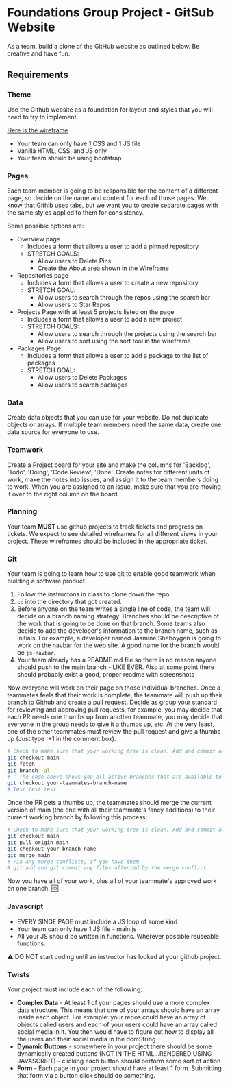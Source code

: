 # Foundations Group Project - GitSub Website

As a team, build a clone of the GitHub website as outlined below. Be creative and have fun.

## Requirements

### Theme

Use the Github website as a foundation for layout and styles that you will need to try to implement. 

[Here is the wireframe](https://www.figma.com/file/8vIX1yEXd2UxdWARbWqAje/GitSub?node-id=5%3A20)

* Your team can only have 1 CSS and 1 JS file
* Vanilla HTML, CSS, and JS only
* Your team should be using bootstrap

### Pages
Each team member is going to be responsible for the content of a different page, so decide on the name and content for each of those pages. We know that Githib uses tabs, but we want you to create separate pages with the same styles applied to them for consistency.

Some possible options are:

- Overview page
  - Includes a form that allows a user to add a pinned repository
  - STRETCH GOALS: 
    - Allow users to Delete Pins
    - Create the About area shown in the Wireframe
- Repositories page
  - Includes a form that allows a user to create a new repository
  - STRETCH GOAL: 
    - Allow users to search through the repos using the search bar
    - Allow users to Star Repos
- Projects Page with at least 5 projects listed on the page
  - Includes a form that allows a user to add a new project
  - STRETCH GOALS:
    - Allow users to search through the projects using the search bar
    - Allow users to sort using the sort tool in the wireframe
- Packages Page
  - Includes a form that allows a user to add a package to the list of packages
  - STRETCH GOAL: 
    - Allow users to Delete Packages
    - Allow users to search packages

### Data

Create data objects that you can use for your website. Do not duplicate objects or arrays. If multiple team members need the same data, create one data source for everyone to use.

### Teamwork

Create a Project board for your site and make the columns for 'Backlog', 'Todo', 'Doing', 'Code Review', 'Done'. Create notes for different units of work, make the notes into issues, and assign it to the team members doing to work. When you are assigned to an issue, make sure that you are moving it over to the right column on the board.

### Planning
Your team **MUST** use github projects to track tickets and progress on tickets.  We expect to see detailed wireframes for all different views in your project. These wireframes should be included in the appropriate ticket.

### Git
Your team is going to learn how to use git to enable good teamwork when building a software product.

1. Follow the instructons in class to clone down the repo
1. `cd` into the directory that got created.
1. Before anyone on the team writes a single line of code, the team will decide on a branch naming strategy. Branches should be descriptive of the work that is going to be done on that branch. Some teams also decide to add the developer's information to the branch name, such as initials. For example, a developer named Jasmine Sheboygen is going to work on the navbar for the web site. A good name for the branch would be `js-navbar`.
1. Your team already has a README.md file so there is no reason anyone should push to the main branch - LIKE EVER.  Also at some point there should probably exist a good, proper readme with screenshots

Now everyone will work on their page on those individual branches. Once a teammates feels that their work is complete, the teammate will push up their branch to Github and create a pull request. Decide as group your standard for reviewing and approving pull requests, for example, you may decide that each PR needs one thumbs up from another teammate, you may decide that everyone in the group needs to give it a thumbs up, etc. At the very least, one of the other teammates must review the pull request and give a thumbs up (Just type :+1 in the comment box).
```bash
# Check to make sure that your working tree is clean. Add and commit all that you need to.
git checkout main
git fetch
git branch -al
# ^ The code above shows you all active branches that are available to you on GitHub.
git checkout your-teammates-branch-name
# Test test test
```

Once the PR gets a thumbs up, the teammates should merge the current version of main (the one with all their teammate's fancy additions) to their current working branch by following this process:

```bash
# Check to make sure that your working tree is clean. Add and commit all that you need to.
git checkout main
git pull origin main
git checkout your-branch-name
git merge main
# Fix any merge conflicts, if you have them
# git add and git commit any files affected by the merge conflict.
```

Now you have all of your work, plus all of your teammate's approved work on one branch. :cool:

### Javascript
* EVERY SINGE PAGE must include a JS loop of some kind
* Your team can only have 1 JS file - main.js
* All your JS should be written in functions.  Wherever possible reuseable functions.

**:warning:** DO NOT start coding until an instructor has looked at your github project.

### Twists
Your project must include each of the following:
* **Complex Data** - At least 1 of your pages should use a more complex data structure.  This means that one of your arrays should have an array inside each object.  For example:  your repos could have an array of objects called users and each of your users could have an array called social media in it.  You then would have to figure out how to display all the users and their social media in the domString
* **Dynamic Buttons** - somewhere in your project there should be some dynamically created buttons (NOT IN THE HTML...RENDERED USING JAVASCRIPT) - clicking each button should perform some sort of action
* **Form** - Each page in your project should have at least 1 form.  Submitting that form via a button click should do something.
